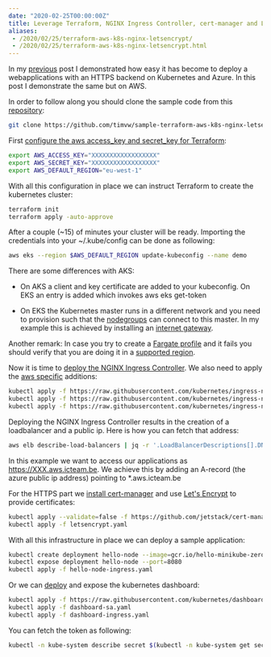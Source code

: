 ```yaml
---
date: "2020-02-25T00:00:00Z"
title: Leverage Terraform, NGINX Ingress Controller, cert-manager and Let's Encrypt to quickly create a Kubernetes cluster on AWS.
aliases:
 - /2020/02/25/terraform-aws-k8s-nginx-letsencrypt/
 - /2020/02/25/terraform-aws-k8s-nginx-letsencrypt.html
---
```

In my [previous](https://timvw.be/2020/02/10/terraform-azure-k8s-nginx-letsencrypt.html) post I demonstrated how easy it has become to deploy a webapplications with an HTTPS backend on Kubernetes and Azure. In this post I demonstrate the same but on AWS.

In order to follow along you should clone the sample code from this [repository](https://github.com/timvw/sample-terraform-aws-k8s-nginx-letsencrypt):

```bash
git clone https://github.com/timvw/sample-terraform-aws-k8s-nginx-letsencrypt
```

First [configure the aws access_key and secret_key for Terraform](hhttps://www.terraform.io/docs/providers/aws/index.html):

```bash
export AWS_ACCESS_KEY="XXXXXXXXXXXXXXXXXX"
export AWS_SECRET_KEY="XXXXXXXXXXXXXXXXXX"
export AWS_DEFAULT_REGION="eu-west-1"
```

With all this configuration in place we can instruct Terraform to create the kubernetes cluster:

```bash
terraform init
terraform apply -auto-approve
```

After a couple (~15) of minutes your cluster will be ready. Importing the credentials into your ~/.kube/config can be done as following:

```bash
aws eks --region $AWS_DEFAULT_REGION update-kubeconfig --name demo
```

There are some differences with AKS:

* On AKS a client and key certificate are added to your kubeconfig. On EKS an entry is added which invokes aws eks get-token

* On EKS the Kubernetes master runs in a different network and you need to provision such that the [nodegroups](https://docs.aws.amazon.com/eks/latest/userguide/managed-node-groups.html) can connect to this master. In my example this is achieved by installing an [internet gateway](https://docs.aws.amazon.com/vpc/latest/userguide/VPC_Internet_Gateway.html).

Another remark: In case you try to create a [Fargate profile](https://www.terraform.io/docs/providers/aws/r/eks_fargate_profile.html) and it fails you should verify that you are doing it in a [supported region](https://aws.amazon.com/about-aws/global-infrastructure/regional-product-services/).

Now it is time to [deploy the NGINX Ingress Controller](https://kubernetes.github.io/ingress-nginx/deploy/). We also need to apply the [aws specific](https://kubernetes.github.io/ingress-nginx/deploy/#aws) additions:

```bash
kubectl apply -f https://raw.githubusercontent.com/kubernetes/ingress-nginx/nginx-0.29.0/deploy/static/mandatory.yaml
kubectl apply -f https://raw.githubusercontent.com/kubernetes/ingress-nginx/nginx-0.29.0/deploy/static/provider/aws/service-l4.yaml
kubectl apply -f https://raw.githubusercontent.com/kubernetes/ingress-nginx/nginx-0.29.0/deploy/static/provider/aws/patch-configmap-l4.yaml
```

Deploying the NGINX Ingress Controller results in the creation of a loadbalancer and a public ip. Here is how you can fetch that address:

```bash
aws elb describe-load-balancers | jq -r '.LoadBalancerDescriptions[].DNSName'
```

In this example we want to access our applications as https://XXX.aws.icteam.be.
We achieve this by adding an A-record (the azure public ip address) pointing to *.aws.icteam.be

For the HTTPS part we [install cert-manager](https://cert-manager.io/docs/installation/kubernetes/) and use [Let's Encrypt](https://letsencrypt.org/) to provide certificates:

```bash
kubectl apply --validate=false -f https://github.com/jetstack/cert-manager/releases/download/v0.13.0/cert-manager.yaml
kubectl apply -f letsencrypt.yaml
```

With all this infrastructure in place we can deploy a sample application:

```bash
kubectl create deployment hello-node --image=gcr.io/hello-minikube-zero-install/hello-node
kubectl expose deployment hello-node --port=8080
kubectl apply -f hello-node-ingress.yaml 
```

Or we can [deploy](https://docs.aws.amazon.com/eks/latest/userguide/dashboard-tutorial.html) and expose the kubernetes dashboard:

```bash
kubectl apply -f https://raw.githubusercontent.com/kubernetes/dashboard/v2.0.0-beta8/aio/deploy/recommended.yaml
kubectl apply -f dashboard-sa.yaml
kubectl apply -f dashboard-ingress.yaml
```

You can fetch the token as following:

```bash
kubectl -n kube-system describe secret $(kubectl -n kube-system get secret | grep eks-admin | awk '{print $1}')
```